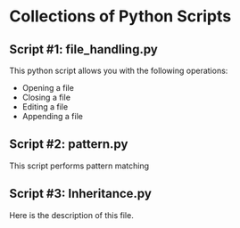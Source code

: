 # Collections of Python Scripts


## Script #1: file_handling.py

This python script allows you with the following operations:
- Opening a file
- Closing a file
- Editing a file
- Appending a file


## Script #2: pattern.py

This script performs pattern matching


## Script #3: Inheritance.py


Here is the description of this file.